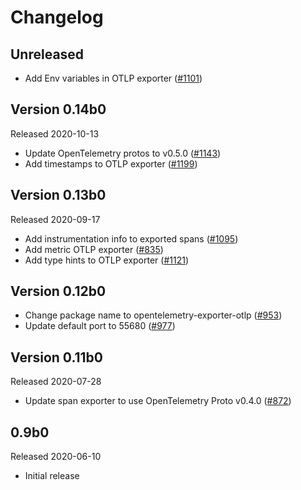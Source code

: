 # Changelog

## Unreleased

- Add Env variables in OTLP exporter
  ([#1101](https://github.com/open-telemetry/opentelemetry-python/pull/1101))

## Version 0.14b0

Released 2020-10-13

- Update OpenTelemetry protos to v0.5.0
  ([#1143](https://github.com/open-telemetry/opentelemetry-python/pull/1143))
- Add timestamps to OTLP exporter
  ([#1199](https://github.com/open-telemetry/opentelemetry-python/pull/1199))

## Version 0.13b0

Released 2020-09-17

- Add instrumentation info to exported spans
  ([#1095](https://github.com/open-telemetry/opentelemetry-python/pull/1095))
- Add metric OTLP exporter
  ([#835](https://github.com/open-telemetry/opentelemetry-python/pull/835))
- Add type hints to OTLP exporter
  ([#1121](https://github.com/open-telemetry/opentelemetry-python/pull/1121))

## Version 0.12b0

- Change package name to opentelemetry-exporter-otlp
  ([#953](https://github.com/open-telemetry/opentelemetry-python/pull/953))
- Update default port to 55680 
  ([#977](https://github.com/open-telemetry/opentelemetry-python/pull/977))

## Version 0.11b0

Released 2020-07-28

- Update span exporter to use OpenTelemetry Proto v0.4.0 ([#872](https://github.com/open-telemetry/opentelemetry-python/pull/889))

## 0.9b0

Released 2020-06-10

- Initial release
